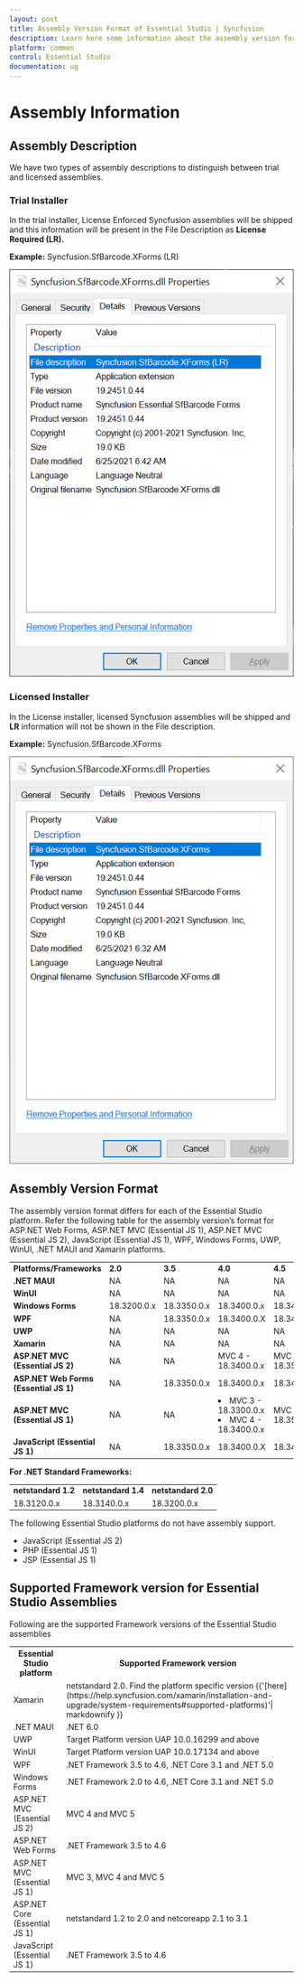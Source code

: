 ```yaml
---
layout: post
title: Assembly Version Format of Essential Studio | Syncfusion
description: Learn here some information about the assembly version format of Syncfusion Essential Studio and more details.
platform: common
control: Essential Studio
documentation: ug
---
```


# Assembly Information

## Assembly Description

We have two types of assembly descriptions to distinguish between trial and licensed assemblies.

### Trial Installer

In the trial installer, License Enforced Syncfusion assemblies will be shipped and this information will be present in the File Description as **License Required (LR).**

**Example:** Syncfusion.SfBarcode.XForms (LR)

![Assembly Details](Documentation-Setup_images/Assembly-Description_img1.png)

### Licensed Installer

In the License installer, licensed Syncfusion assemblies will be shipped and **LR** information will not be shown in the File description.

**Example:** Syncfusion.SfBarcode.XForms

![Assembly Details](Documentation-Setup_images/Assembly-Description_img2.png)


## Assembly Version Format

The assembly version format differs for each of the Essential Studio platform. Refer the following table for the assembly version’s format for ASP.NET Web Forms, ASP.NET MVC (Essential JS 1), ASP.NET MVC (Essential JS 2), JavaScript (Essential JS 1), WPF, Windows Forms, UWP, WinUI, .NET MAUI and Xamarin platforms.



<table>
<tr>
<td>
<b>Platforms/Frameworks</b></td><td>
<b>2.0</b></td><td>
<b>3.5</b></td><td>
<b>4.0</b></td><td>
<b>4.5</b></td><td>
<b>4.5.1</b></td><td>
<b>4.6</b></td><td>
<b>netcoreapp3.1</b></td><td>
<b>net 5.0</b></td><td>
<b>net 6.0</b></td><td>
<b>uap10.0</b></td></tr>
<tr>
<td>
<b>.NET MAUI</b></td><td>
NA</td><td>
NA</td><td>
NA</td><td>
NA</td><td>
NA</td><td>
NA</td><td>
NA</td><td>
NA</td><td>
19.3600.0.x</td><td>
NA</td></tr>
<tr>
<td>
<b>WinUI</b></td><td>
NA</td><td>
NA</td><td>
NA</td><td>
NA</td><td>
NA</td><td>
NA</td><td>
NA</td><td>
19.1500.0.x</td><td>
NA</td><td>
18.3300.0.x</td></tr>
<tr>
<td>
<b>Windows Forms</b></td><td>
18.3200.0.x</td><td>
18.3350.0.x</td><td>
18.3400.0.x</td><td>
18.3450.0.x</td><td>
18.3451.0.x</td><td>
18.3460.0.x</td><td>
18.3310.0.x</td><td>
18.3500.0.x</td><td>
NA</td><td>
NA</td></tr>
<tr>
<td>
<b>WPF</b></td><td>
NA</td><td>
18.3350.0.x</td><td>
18.3400.0.X</td><td>
18.3450.0.X</td><td>
18.3451.0.X</td><td>
18.3460.0.x</td><td>
18.3310.0.x</td><td>
18.3500.0.x</td><td>
NA</td><td>
NA</td></tr>
<tr>
<td>
<b>UWP</b></td><td>
NA</td><td>
NA</td><td>
NA</td><td>
NA</td><td>
NA</td><td>
18.3460.0.x</td><td>
NA</td><td>
NA</td><td>
NA</td><td>
NA</td></tr>
<tr>
<td>
<b>Xamarin</b></td><td>
NA</td><td>
NA</td><td>
NA</td><td>
NA</td><td>
18.3451.0.x</td><td>
NA</td><td>
NA</td><td>
NA</td><td>
NA</td><td>
NA</td></tr>
<tr>
<td>
<b>ASP.NET MVC (Essential JS 2)</b></td><td>
NA</td><td>
NA</td><td>
MVC 4 - 18.3400.0.x</td><td>
MVC 5 - 18.3500.0.x</td><td>
NA</td><td>
NA</td><td>
NA</td><td>
NA</td><td>
NA</td><td>
NA</td></tr>
<tr>
<td>
<b>ASP.NET Web Forms (Essential JS 1)</b></td><td>
NA</td><td>
18.3350.0.x</td><td>
18.3400.0.x</td><td>
18.3450.0.x</td><td>
18.3451.0.x</td><td>
18.3460.0.x</td><td>
NA</td><td>
NA</td><td>
NA</td><td>
NA</td></tr>
<tr>
<td>
<b>ASP.NET MVC (Essential JS 1)</b></td><td>
NA</td><td>
NA</td><td>
<li>MVC 3 - 18.3300.0.x</li><li>MVC 4 - 18.3400.0.x</li></td><td>
MVC 5 - 18.3500.0.x</td><td>
NA</td><td>
NA</td><td>
NA</td><td>
NA</td><td>
NA</td><td>
NA</td></tr>
<tr>
<td>
<b>JavaScript (Essential JS 1)</b></td><td>
NA</td><td>
18.3350.0.x</td><td>
18.3400.0.X</td><td>
18.3450.0.X</td><td>
18.3451.0.X</td><td>
18.3460.0.X</td><td>
NA</td><td>
NA</td><td>
NA</td><td>
NA</td></tr>
</table>

**For .NET Standard Frameworks:**

<table>
<tr>
<td>
<b>netstandard 1.2</b></td><td>
<b>netstandard 1.4</b></td><td>
<b>netstandard 2.0</b></td></tr>
<tr>
<td>
18.3120.0.x</td><td>
18.3140.0.x</td><td>
18.3200.0.x</td></tr>
</table>

The following Essential Studio platforms do not have assembly support.

* JavaScript (Essential JS 2)
* PHP (Essential JS 1)
* JSP (Essential JS 1)

## Supported Framework version for Essential Studio Assemblies

Following are the supported Framework versions of the Essential Studio assemblies

<table>
<tr>
<th>Essential Studio platform</th>
<th>Supported Framework version</th>
</tr>
<tr>
<td>Xamarin</td>
<td>netstandard 2.0. Find the platform specific version {{'[here](https://help.syncfusion.com/xamarin/installation-and-upgrade/system-requirements#supported-platforms)'| markdownify }}</td>
</tr>
<tr>
<td>.NET MAUI</td>
<td>.NET 6.0</td>
</tr>
<tr>
<td>UWP</td>
<td>Target Platform version UAP 10.0.16299 and above</td>
</tr>
<tr>
<td>WinUI</td>
<td>Target Platform version UAP 10.0.17134 and above</td>
</tr>
<tr>
<td>WPF</td>
<td>.NET Framework 3.5 to 4.6, .NET Core 3.1 and .NET 5.0</td>
</tr>
<tr>
<td>Windows Forms</td>
<td>.NET Framework 2.0 to 4.6, .NET Core 3.1 and .NET 5.0</td>
</tr>
<tr>
<td>ASP.NET MVC (Essential JS 2)</td>
<td>MVC 4 and MVC 5</td>
</tr>
<tr>
<td>ASP.NET Web Forms</td>
<td>.NET Framework 3.5 to 4.6</td>
</tr>
<tr>
<td>ASP.NET MVC (Essential JS 1)</td>
<td>MVC 3, MVC 4 and MVC 5</td>
</tr>
<tr>
<td>ASP.NET Core (Essential JS 1)</td>
<td>netstandard 1.2 to 2.0 and netcoreapp 2.1 to 3.1</td>
</tr>
<tr>
<td>JavaScript (Essential JS 1)</td>
<td>.NET Framework 3.5 to 4.6</td>
</tr>
</table>